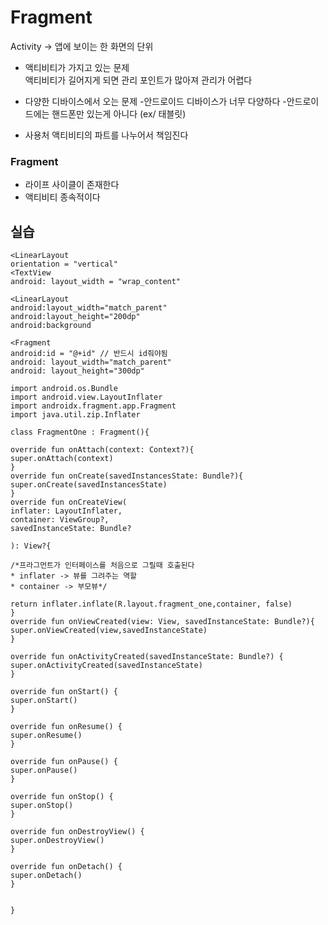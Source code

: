 # Fragment

Activity -> 앱에 보이는 한 화면의 단위

* 액티비티가 가지고 있는 문제  
액티비티가 길어지게 되면 관리 포인트가 많아져 관리가 어렵다

* 다양한 디바이스에서 오는 문제
-안드로이드 디바이스가 너무 다양하다
-안드로이드에는 핸드폰만 있는게 아니다 (ex/ 태블릿)

* 사용처
액티비티의 파트를 나누어서 책임진다

### Fragment
* 라이프 사이클이 존재한다
* 액티비티 종속적이다

## 실습

```
<LinearLayout
orientation = "vertical"
<TextView
android: layout_width = "wrap_content"

<LinearLayout
android:layout_width="match_parent"
android:layout_height="200dp"
android:background

<Fragment
android:id = "@+id" // 반드시 id줘야됨
android: layout_width="match_parent"
android: layout_height="300dp"
```

```
import android.os.Bundle
import android.view.LayoutInflater
import androidx.fragment.app.Fragment
import java.util.zip.Inflater

class FragmentOne : Fragment(){

override fun onAttach(context: Context?){
super.onAttach(context)
}
override fun onCreate(savedInstancesState: Bundle?){
super.onCreate(savedInstancesState)
}
override fun onCreateView(
inflater: LayoutInflater,
container: ViewGroup?,
savedInstanceState: Bundle?

): View?{

/*프라그먼트가 인터페이스를 처음으로 그릴때 호출된다
* inflater -> 뷰를 그려주는 역할
* container -> 부모뷰*/

return inflater.inflate(R.layout.fragment_one,container, false)
}
override fun onViewCreated(view: View, savedInstanceState: Bundle?){
super.onViewCreated(view,savedInstanceState)
}

override fun onActivityCreated(savedInstanceState: Bundle?) {
super.onActivityCreated(savedInstanceState)
}

override fun onStart() {
super.onStart()
}

override fun onResume() {
super.onResume()
}

override fun onPause() {
super.onPause()
}

override fun onStop() {
super.onStop()
}

override fun onDestroyView() {
super.onDestroyView()
}

override fun onDetach() {
super.onDetach()
}


}
```
